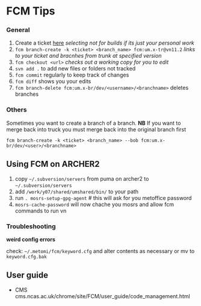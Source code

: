 # FCM Tips

### General

1. Create a ticket [here](https://code.metoffice.gov.uk/trac/um/newticket) *selecting not for builds if its just your personal work*
2. `fcm branch-create -k <ticket> <branch_name> fcm:um.x-tr@vn11.2` *links to your ticket and bracnhes from trunk at specified version*
3. `fcm checkout <url>` *checks out a working copy for you to edit*
4. `svn add .` to add new files or folders not tracked
4. `fcm commit` regularly to keep track of changes
5. `fcm diff` shows you your edits
6. `fcm branch-delete fcm:um.x-br/dev/<username>/<branchname>` deletes branches

### Others

Sometimes you want to create a branch of a branch. **NB** If you want to merge back into truck you must merge back into the original branch first

`fcm branch-create -k <ticket> <branch_name> --bob fcm:um.x-br/dev/<user>/<branchname>`

## Using FCM on ARCHER2

1. copy `~/.subversion/servers` from puma on archer2 to `~/.subversion/servers`
2. add `/work/y07/shared/umshared/bin/` to your path
3. run `. mosrs-setup-gpg-agent` # this will ask for you metoffice password
4. `mosrs-cache-password` will now chache you mosrs and allow fcm commands to run
vn


### Troubleshooting

**weird config errors**

check: `~/.metomi/fcm/keyword.cfg` and alter contents as necessary or mv to `keyword.cfg.bak`

## User guide

* CMS cms.ncas.ac.uk/chrome/site/FCM/user_guide/code_management.html
